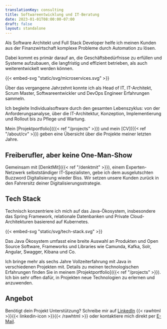 ```yaml
---
translationKey: consulting
title: Softwareentwicklung und IT-Beratung
date: 2023-01-01T08:00:00-07:00
draft: false
layout: standalone
---
```


Als Software Architekt und Full Stack Developer helfe ich meinen Kunden aus der Finanzwirtschaft komplexe Probleme durch Automation zu lösen. 

Dabei kommt es primär darauf an, die Geschäftsbedürfnisse zu erfüllen und Systeme aufzubauen, die langfristig und effizient betrieben, als auch weiterentwickelt werden können.

{{< embed-svg "static/svg/microservices.svg" >}}

Über das vergangene Jahrzehnt konnte ich als Head of IT, IT-Architekt, Scrum Master, Softwareentwickler und DevOps Engineer Erfahrungen sammeln.

Ich begleite Individualsoftware durch den gesamten Lebenszyklus: von der Anforderungsanalyse, über die IT-Architektur, Konzeption, Implementierung und Rollout bis zu Pflege und Wartung.

Mein [Projektportfolio]({{< ref "/projects" >}}) und mein [CV]({{< ref "/about/cv" >}}) geben eine Übersicht über die Projekte meiner letzten Jahre.


## Freiberufler, aber keine One-Man-Show
Gemeinsam mit [DenktMit]({{< ref "/denktmit" >}}), einem Experten-Netzwerk selbstständiger IT-Spezialisten, gebe ich dem ausgelutschten Buzzword Digitalisierung wieder Biss. Wir setzen unsere Kunden zurück in den Fahrersitz deiner Digitalisierungsstrategie.


## Tech Stack
Technisch konzentriere ich mich auf das Java-Ökosystem, insbesondere das Spring Framework, relationale Datenbanken und Private Cloud-Architekturen basierend auf Kubernetes.

{{< embed-svg "static/svg/tech-stack.svg" >}}

Das Java Ökosystem umfasst eine breite Auswahl an Produkten und Open Source Software, Frameworks und Libraries wie Camunda, Kafka, Solr, Angular, Swagger, Kibana und Co. 

Ich bringe mehr als sechs Jahre Vollzeiterfahrung mit Java in verschiedenen Projekten mit. Details zu meinen technologischen Erfahrungen finden Sie in meinem [Projektportfolio]({{< ref "/projects" >}}). Ich bin sehr offen dafür, in Projekten neue Technologien zu erlernen und anzuwenden.


## Angebot
Benötigt dein Projekt Unterstützung? Schreibe mir auf [LinkedIn](https://www.linkedin.com/in/dmalolepszy) {{< rawhtml >}}<a href="https://www.linkedin.com/in/dmalolepszy" style="text-decoration: none">{{< linkedin-icon >}}</a>{{< /rawhtml >}} oder kontaktiere mich direkt per [E-Mail](mailto:kontakt@dmalo.de).
